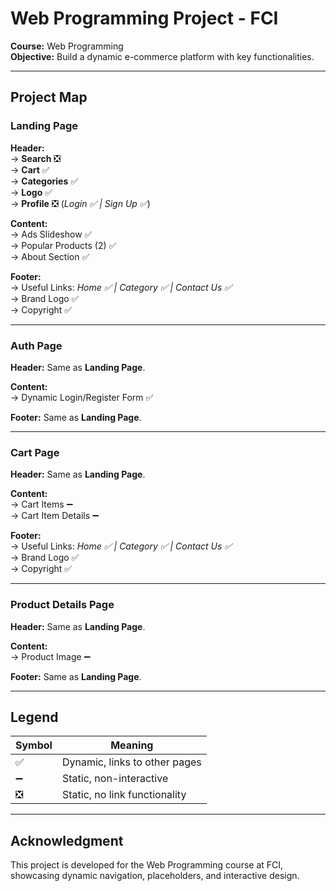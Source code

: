 # Web Programming Project - FCI  
**Course:** Web Programming  
**Objective:** Build a dynamic e-commerce platform with key functionalities.

---

## **Project Map**

### **Landing Page**  
**Header:**  
→ **Search** ❎  
→ **Cart** ✅  
→ **Categories** ✅  
→ **Logo** ✅  
→ **Profile** ❎ (*Login ✅ | Sign Up ✅*)  

**Content:**  
→ Ads Slideshow ✅  
→ Popular Products (2) ✅  
→ About Section ✅  

**Footer:**  
→ Useful Links: *Home ✅ | Category ✅ | Contact Us ✅*  
→ Brand Logo ✅  
→ Copyright ✅  

---

### **Auth Page**  
**Header:** Same as **Landing Page**.  

**Content:**  
→ Dynamic Login/Register Form ✅  

**Footer:** Same as **Landing Page**.  

---

### **Cart Page**  
**Header:** Same as **Landing Page**.  

**Content:**  
→ Cart Items ➖  
→ Cart Item Details ➖  

**Footer:**  
→ Useful Links: *Home ✅ | Category ✅ | Contact Us ✅*  
→ Brand Logo ✅  
→ Copyright ✅  

---

### **Product Details Page**  
**Header:** Same as **Landing Page**.  

**Content:**  
→ Product Image ➖  

**Footer:** Same as **Landing Page**.  

---

## **Legend**
| Symbol | Meaning                         |  
|--------|---------------------------------|  
| ✅      | Dynamic, links to other pages  |  
| ➖      | Static, non-interactive        |  
| ❎      | Static, no link functionality  |  

---

## **Acknowledgment**  
This project is developed for the Web Programming course at FCI, showcasing dynamic navigation, placeholders, and interactive design.  
